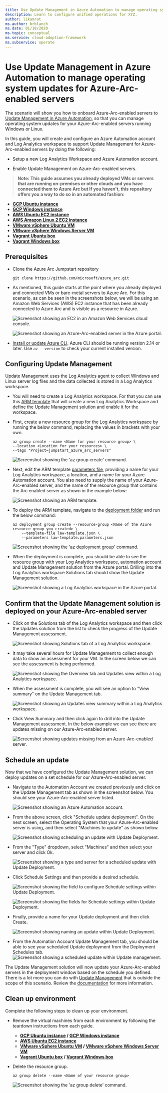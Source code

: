 ```yaml
---
title: Use Update Management in Azure Automation to manage operating system updates for Azure-Arc-enabled servers
description: Learn to configure unified operations for XYZ.
author: likamrat
ms.author: brblanch
ms.date: 01/18/2020
ms.topic: conceptual
ms.service: cloud-adoption-framework
ms.subservice: operate
---
```


# Use Update Management in Azure Automation to manage operating system updates for Azure-Arc-enabled servers

The scenario will show you how to onboard Azure-Arc-enabled servers to [Update Management in Azure Automation](https://docs.microsoft.com/azure/automation/update-management/overview), so that you can manage operating system updates for your Azure-Arc-enabled servers running Windows or Linux.

In this guide, you will create and configure an Azure Automation account and Log Analytics workspace to support Update Management for Azure-Arc-enabled servers by doing the following:

* Setup a new Log Analytics Workspace and Azure Automation account.

* Enable Update Management on Azure-Arc-enabled servers.

> **Note: This guide assumes you already deployed VMs or servers that are running on-premises or other clouds and you have connected them to Azure Arc but If you haven't, this repository offers you a way to do so in an automated fashion:**

* **[GCP Ubuntu instance](https://azurearcjumpstart.io/azure_arc_jumpstart/azure_arc_servers/gcp/gcp_terraform_ubuntu/)**
* **[GCP Windows instance](https://azurearcjumpstart.io/azure_arc_jumpstart/azure_arc_servers/gcp/gcp_terraform_windows/)**
* **[AWS Ubuntu EC2 instance](https://azurearcjumpstart.io/azure_arc_jumpstart/azure_arc_servers/aws/aws_terraform_ubuntu/)**
* **[AWS Amazon Linux 2 EC2 instance](https://azurearcjumpstart.io/azure_arc_jumpstart/azure_arc_servers/aws/aws_terraform_al2/)**
* **[VMware vSphere Ubuntu VM](https://azurearcjumpstart.io/azure_arc_jumpstart/azure_arc_servers/vmware/vmware_terraform_ubuntu/)**
* **[VMware vSphere Windows Server VM](https://azurearcjumpstart.io/azure_arc_jumpstart/azure_arc_servers/vmware/vmware_terraform_winsrv/)**
* **[Vagrant Ubuntu box](https://azurearcjumpstart.io/azure_arc_jumpstart/azure_arc_servers/vagrant/local_vagrant_ubuntu/)**
* **[Vagrant Windows box](https://azurearcjumpstart.io/azure_arc_jumpstart/azure_arc_servers/vagrant/local_vagrant_windows/)**

## Prerequisites

* Clone the Azure Arc Jumpstart repository

    ```console
    git clone https://github.com/microsoft/azure_arc.git
    ```

* As mentioned, this guide starts at the point where you already deployed and connected VMs or bare-metal servers to Azure Arc. For this scenario, as can be seen in the screenshots below, we will be using an Amazon Web Services (AWS) EC2 instance that has been already connected to Azure Arc and is visible as a resource in Azure.

    ![Screenshot showing an EC2 in an Amazon Web Services cloud console.](./img/arc-update-management/aws-ec2-instance.png)

    ![Screenshot showing an Azure-Arc-enabled server in the Azure portal.](./img/arc-update-management/arc-enabled-server.png)

* [Install or update Azure CLI](https://docs.microsoft.com/cli/azure/install-azure-cli?view=azure-cli-latest). Azure CLI should be running version 2.14 or later. Use ```az --version``` to check your current installed version.

## Configuring Update Management

Update Management uses the Log Analytics agent to collect Windows and Linux server log files and the data collected is stored in a Log Analytics workspace.

* You will need to create a Log Analytics workspace. For that you can use this [ARM template](https://github.com/microsoft/azure_arc/blob/main/azure_arc_servers_jumpstart/updateManagement/law-template.json) that will create a new Log Analytics Workspace and define the Update Management solution and enable it for the workspace.

* First, create a new resource group for the Log Analytics workspace by running the below command, replacing the values in brackets with your own.

    ```console
    az group create --name <Name for your resource group> \
    --location <Location for your resources> \
    --tags "Project=jumpstart_azure_arc_servers"
    ```

    ![Screenshot showing the 'az group create' command.](./img/arc-update-management/az-group-create.png)

* Next, edit the ARM template [parameters file](https://github.com/microsoft/azure_arc/blob/main/azure_arc_servers_jumpstart/updateManagement/law-template.parameters.json), providing a name for your Log Analytics workspace, a location, and a name for your Azure Automation account. You also need to supply the name of your Azure-Arc-enabled server, and the name of the resource group that contains the Arc enabled server as shown in the example below:

    ![Screenshot showing an ARM template.](./img/arc-update-management/arm-template.png)

* To deploy the ARM template, navigate to the [deployment folder](https://github.com/microsoft/azure_arc/tree/main/azure_arc_servers_jumpstart/updateManagement) and run the below command:

    ```console
    az deployment group create --resource-group <Name of the Azure resource group you created> \
        --template-file law-template.json \
        --parameters law-template.parameters.json
    ```

   ![Screenshot showing the 'az deployment group' command.](./img/arc-update-management/az-deployment-group.png)

* When the deployment is complete, you should be able to see the resource group with your Log Analytics workspace, automation account and Update Management solution from the Azure portal. Drilling into the Log Analytics workspace Solutions tab should show the Update Management solution.

    ![Screenshot showing a Log Analytics workspace in the Azure portal.](./img/arc-update-management/log-analytics-workspace.png)

## Confirm that the Update Management solution is deployed on your Azure-Arc-enabled server

* Click on the Solutions tab of the Log Analytics workspace and then click the Updates solution from the list to check the progress of the Update Management assessment.

    ![Screenshot showing Solutions tab of a Log Analytics workspace.](./img/arc-update-management/solutions-tab.png)

* It may take several hours for Update Management to collect enough data to show an assessment for your VM. In the screen below we can see the assessment is being performed.

    ![Screenshot showing the Overview tab and Updates view within a Log Analytics workspace.](./img/arc-update-management/overview-tab.png)

* When the assessment is complete, you will see an option to "View summary" on the Update Management tab.

    ![Screenshot showing an Updates view summary within a Log Analytics workspace.](./img/arc-update-management/updates-summary.png)

* Click View Summary and then click again to drill into the Update Management assessment. In the below example we can see there are updates missing on our Azure-Arc-enabled server.

    ![Screenshot showing updates missing from an Azure-Arc-enabled server.](./img/arc-update-management/updates-missing.png)

## Schedule an update

Now that we have configured the Update Management solution, we can deploy updates on a set schedule for our Azure-Arc-enabled server.

* Navigate to the Automation Account we created previously and click on the Update Management tab as shown in the screenshot below. You should see your Azure-Arc-enabled server listed.

    ![Screenshot showing an Azure Automation account.](./img/arc-update-management/azure-automation-account.png)

* From the above screen, click "Schedule update deployment". On the next screen, select the Operating System that your Azure-Arc-enabled server is using, and then select "Machines to update" as shown below.

    ![Screenshot showing scheduling an update with Update Deployment.](./img/arc-update-management/schedule-an-update.png)

* From the "Type" dropdown, select "Machines" and then select your server and click Ok.

    ![Screenshot showing a type and server for a scheduled update with Update Deployment.](./img/arc-update-management/type-update.png)

* Click Schedule Settings and then provide a desired schedule.

    ![Screenshot showing the field to configure Schedule settings within Update Deployment.](./img/arc-update-management/config-schedule-settings.png)

    ![Screenshot showing the fields for Schedule settings within Update Deployment.](./img/arc-update-management/schedule-settings.png)

* Finally, provide a name for your Update deployment and then click Create.

    ![Screenshot showing naming an update within Update Deployment.](./img/arc-update-management/naming-update.png)

* From the Automation Account Update Management tab, you should be able to see your scheduled Update deployment from the Deployment Schedules tab.
    ![Screenshot showing a scheduled update within Update management.](./img/arc-update-management/scheduled-update.png)

The Update Management solution will now update your Azure-Arc-enabled servers in the deployment window based on the schedule you defined. There is a lot more you can do with [Update Management](https://docs.microsoft.com/azure/automation/update-management/overview) that is outside the scope of this scenario. Review the [documentation](https://docs.microsoft.com/azure/automation/update-management/overview) for more information.

## Clean up environment

Complete the following steps to clean up your environment.

* Remove the virtual machines from each environment by following the teardown instructions from each guide.

  * **[GCP Ubuntu instance](https://azurearcjumpstart.io/azure_arc_jumpstart/azure_arc_servers/gcp/gcp_terraform_ubuntu/) / [GCP Windows instance](https://azurearcjumpstart.io/azure_arc_jumpstart/azure_arc_servers/gcp/gcp_terraform_windows/)**
  * **[AWS Ubuntu EC2 instance](https://azurearcjumpstart.io/azure_arc_jumpstart/azure_arc_servers/aws/aws_terraform_ubuntu/)**
  * **[VMware vSphere Ubuntu VM](https://azurearcjumpstart.io/azure_arc_jumpstart/azure_arc_servers/vmware/vmware_terraform_ubuntu/) / [VMware vSphere Windows Server VM](https://azurearcjumpstart.io/azure_arc_jumpstart/azure_arc_servers/vmware/vmware_terraform_winsrv/)**
  * **[Vagrant Ubuntu box](https://azurearcjumpstart.io/azure_arc_jumpstart/azure_arc_servers/vagrant/local_vagrant_ubuntu/) / [Vagrant Windows box](https://azurearcjumpstart.io/azure_arc_jumpstart/azure_arc_servers/vagrant/local_vagrant_windows/)**

* Delete the resource group.

    ```console
    az group delete --name <Name of your resource group>
    ```

    ![Screenshot showing the 'az group delete' command.](./img/arc-update-management/az-group-delete.png)
